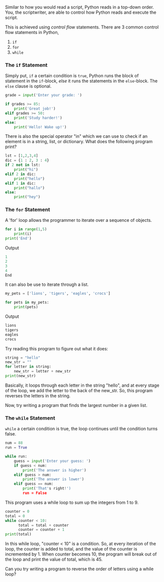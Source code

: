 Similar to how you would read a script, Python reads in a top-down order. You, the scriptwriter, are able to control how Python reads and execute the script. 

This is achieved using _control flow_ statements. There are 3 common control flow statements in Python,

1. `if`
2. `for`
3. `while`
 
### The `if` Statement
Simply put, `if` a certain condition is `true`, Python runs the block of statement in the `if`-block, _else_ it runs the statements in the `else`-block. The `else` clause is optional.

```python
grade = input('Enter your grade: ')

if grades >= 85: 
    print('Great job!')
elif grades >= 50:
    print('Study harder!')
else:
    print('Hello! Wake up!')
``` 

There is also the special operator "in" which we can use to check if an element is in a string, list, or dictionary. What does the following program print?

```python
lst = [1,2,3,4]
dic = {1 : 2, 3 : 4}
if 2 not in lst:
    print("hi")
elif 2 in dic:
    print("hello")
elif 1 in dic:
    print("hallo")
else:
    print("hey")
```

### The `for` Statement
A 'for' loop allows the programmer to iterate over a sequence of objects.

```python
for i in range(1,5)
    print(i)
print('End')
``` 

Output

```python
1
2
3
4
End
```

It can also be use to iterate through a list.

```python
my_pets = ['lions', 'tigers', 'eagles', 'crocs']

for pets in my_pets:
    print(pets)
```

Output

```python
lions
tigers
eagles
crocs
```

Try reading this program to figure out what it does: 

```python
string = "hello"
new_str = ""
for letter in string:
    new_str = letter + new_str
print(new_str)
```
Basically, it loops through each letter in the string "hello", and at every stage of the loop, we add the letter to the back of the new_str. So, this program reverses the letters in the string.

Now, try writing a program that finds the largest number in a given list. 

### The `while` Statement 
`while` a certain condition is true, the loop continues until the condition turns false. 

```python
num = 88
run = True

while run:
    guess = input('Enter your guess: ')
    if guess < num:
        print('The answer is higher')
    elif guess > num:
        print('The answer is lower')
    elif guess == num:
        print('That's right!')
        run = False
```

This program uses a while loop to sum up the integers from 1 to 9. 

```python
counter = 0
total = 0
while counter < 10:
      total = total + counter
      counter = counter + 1
print(total)
```

In this while loop, "counter < 10" is a condition. So, at every iteration of the loop, the counter is added to total, and the value of the counter is incremented by 1. When counter becomes 10, the program will break out of the loop and print the value of total, which is 45. 

Can you try writing a program to reverse the order of letters using a while loop? 
